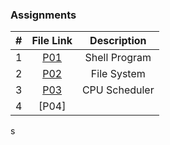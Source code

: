### Assignments ###

| #  |  File Link  | Description  |
|:--:|:-----------:|:------------:|
| 1| [P01](https://github.com/jonscales/5143-opsys-102/tree/main/Assignments/P01/readme.md)| Shell Program|
|2| [P02](https://github.com/jonscales/5143-opsys-102/tree/main/Assignments/P02/readme.md) |File System |
|3|[P03](https://github.com/jonscales/5143-opsys-102/tree/main/Assignments/P03/readme.md) | CPU Scheduler|
|4|[P04] | |
s
